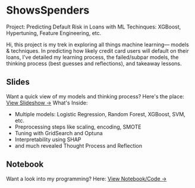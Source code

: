 # ShowsSpenders
Project: Predicting Default Risk in Loans with ML Techinques: XGBoost, Hypertuning, Feature Engineering, etc.

Hi, this project is my trek in exploring all things machine learning–– models & techniques. In predicting how likely credit card users will default on their loans, I've detailed my learning process, the failed/subpar models, the thinking process (best guesses and reflections), and takeaway lessons.

## Slides
Want a quick view of my models and thinking process? Here's the place:
[View Slideshow →](https://github.com/showssteamrolls/ShowsSpenders/blob/main/ML%20Predicting%20Default%20Risk.pdf)
What's Inside:
- Multiple models: Logistic Regression, Random Forest, XGBoost, SVM, etc.
- Preprocessing steps like scaling, encoding, SMOTE
- Tuning with GridSearch and Optuna
- Interpretability using SHAP
- and much revealed Thought Process and Reflection

## Notebook
Want a look into my programming? Here:
[View Notebook/Code →](https://github.com/showssteamrolls/ShowsSpenders/blob/main/Project_LoanRiskProfiling%20(2).ipynb)


